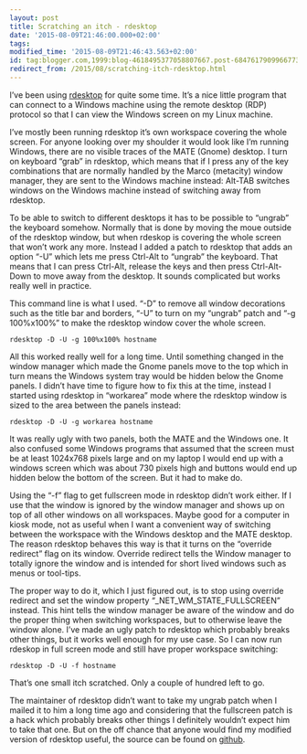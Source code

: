 ```yaml
---
layout: post
title: Scratching an itch - rdesktop
date: '2015-08-09T21:46:00.000+02:00'
tags:
modified_time: '2015-08-09T21:46:43.563+02:00'
id: tag:blogger.com,1999:blog-4618495377058807667.post-6847617909966773516
redirect_from: /2015/08/scratching-itch-rdesktop.html
---
```


I’ve been using [rdesktop](http://www.rdesktop.org/) for quite some
time. It’s a nice little program that can connect to a Windows machine
using the remote desktop (RDP) protocol so that I can view the Windows
screen on my Linux machine.

I’ve mostly been running rdesktop it’s own workspace covering the
whole screen. For anyone looking over my shoulder it would look like
I’m running Windows, there are no visible traces of the MATE (Gnome)
desktop. I turn on keyboard “grab” in rdesktop, which means that if I
press any of the key combinations that are normally handled by the
Marco (metacity) window manager, they are sent to the Windows machine
instead: Alt-TAB switches windows on the Windows machine instead of
switching away from rdesktop.

To be able to switch to different desktops it has to be possible to
“ungrab” the keyboard somehow. Normally that is done by moving the
moue outside of the rdesktop window, but when rdeskop is covering the
whole screen that won’t work any more. Instead I added a patch to
rdesktop that adds an option “-U” which lets me press Ctrl-Alt to
“ungrab” the keyboard. That means that I can press Ctrl-Alt, release
the keys and then press Ctrl-Alt-Down to move away from the
desktop. It sounds complicated but works really well in practice.

This command line is what I used. “-D” to remove all window
decorations such as the title bar and borders, “-U” to turn on my
“ungrab” patch and “-g 100%x100%” to make the rdesktop window cover
the whole screen.

    rdesktop -D -U -g 100%x100% hostname

All this worked really well for a long time. Until something changed
in the window manager which made the Gnome panels move to the top
which in turn means the Windows system tray would be hidden below the
Gnome panels. I didn’t have time to figure how to fix this at the
time, instead I started using rdesktop in “workarea” mode where the
rdesktop window is sized to the area between the panels instead:

    rdesktop -D -U -g workarea hostname

It was really ugly with two panels, both the MATE and the Windows
one. It also confused some Windows programs that assumed that the
screen must be at least 1024x768 pixels large and on my laptop I would
end up with a windows screen which was about 730 pixels high and
buttons would end up hidden below the bottom of the screen. But it had
to make do.

Using the “-f” flag to get fullscreen mode in rdesktop didn’t work
either. If I use that the window is ignored by the window manager and
shows up on top of all other windows on all workspaces. Maybe good for
a computer in kiosk mode, not as useful when I want a convenient way
of switching between the workspace with the Windows desktop and the
MATE desktop. The reason rdesktop behaves this way is that it turns on
the “override redirect” flag on its window.  Override redirect tells
the Window manager to totally ignore the window and is intended for
short lived windows such as menus or tool-tips.

The proper way to do it, which I just figured out, is to stop using
override redirect and set the window property
“_NET_WM_STATE_FULLSCREEN” instead. This hint tells the window manager
be aware of the window and do the proper thing when switching
workspaces, but to otherwise leave the window alone. I’ve made an ugly
patch to rdesktop which probably breaks other things, but it works
well enough for my use case. So I can now run rdeskop in full screen
mode and still have proper workspace switching:

    rdesktop -D -U -f hostname

That’s one small itch scratched. Only a couple of hundred left to go.

The maintainer of rdesktop didn’t want to take my ungrab patch when I
mailed it to him a long time ago and considering that the fullscreen
patch is a hack which probably breaks other things I definitely
wouldn’t expect him to take that one. But on the off chance that
anyone would find my modified version of rdesktop useful, the source
can be found on [github](https://github.com/wingel/rdesktop).

